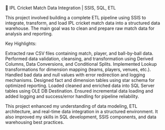 🧩 IPL Cricket Match Data Integration | SSIS, SQL, ETL

This project involved building a complete ETL pipeline using SSIS to integrate, transform, and load IPL cricket match data into a structured data warehouse. The main goal was to clean and prepare raw match data for analysis and reporting.

Key Highlights:

Extracted raw CSV files containing match, player, and ball-by-ball data.
Performed data validation, cleansing, and transformation using Derived Columns, Data Conversions, and Conditional Splits.
Implemented Lookup transformations for dimension mapping (teams, players, venues, etc.).
Handled bad data and null values with error redirection and logging mechanisms.
Designed fact and dimension tables using star schema for optimized reporting.
Loaded cleaned and enriched data into SQL Server tables using OLE DB Destination.
Ensured incremental data loading and added logging and success/error handling for pipeline reliability.

This project enhanced my understanding of data modeling, ETL architecture, and real-time data integration in a structured environment. It also improved my skills in SQL development, SSIS components, and data warehousing best practices.

